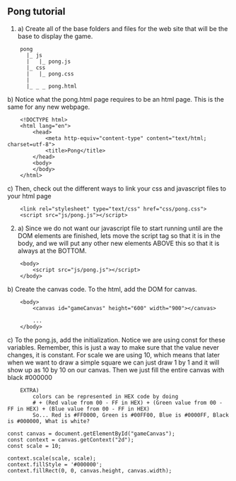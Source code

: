 Pong tutorial
----------------------------------------------
1) a) Create all of the base folders and files for the web site that will be the base to display the game.
```
	pong
	  |_ js
	  |   |_ pong.js
	  |_ css
	  |   |_ pong.css
	  |
	  |_ _ _ pong.html
```

   b) Notice what the pong.html page requires to be an html page. This is the same for any new webpage.
```
	<!DOCTYPE html>
	<html lang="en"> 
		<head> 
			<meta http-equiv="content-type" content="text/html; charset=utf-8">
			<title>Pong</title>
		</head> 
		<body> 
		</body> 
	</html>
```

   c) Then, check out the different ways to link your css and javascript files to your html page
```
	<link rel="stylesheet" type="text/css" href="css/pong.css"> 
	<script src="js/pong.js"></script>
```


2) a) Since we do not want our javascript file to start running until are the DOM elements are finished, lets move the script tag so that it is in the body, and we will put any other new elements ABOVE this so that it is always at the BOTTOM.
```
	<body>
	  	<script src="js/pong.js"></script>
	</body> 
```

   b) Create the canvas code. To the html, add the DOM for canvas.
```
	<body>
		<canvas id="gameCanvas" height="600" width="900"></canvas>

		...
	</body>
```
   c) To the pong.js, add the initialization. Notice we are using const for these variables. Remember, this is just a way to make sure that the value never changes, it is constant. 
   For scale we are using 10, which means that later when we want to draw a simple square we can just draw 1 by 1 and it will show up as 10 by 10 on our canvas.
   Then we just fill the entire canvas with black #000000

   		EXTRA)
   			colors can be represented in HEX code by doing
   			# + (Red value from 00 - FF in HEX) + (Green value from 00 - FF in HEX) + (Blue value from 00 - FF in HEX)
   			So... Red is #FF0000, Green is #00FF00, Blue is #0000FF, Black is #000000, What is white?

```
const canvas = document.getElementById("gameCanvas");
const context = canvas.getContext("2d");
const scale = 10;

context.scale(scale, scale);
context.fillStyle = '#000000';
context.fillRect(0, 0, canvas.height, canvas.width);
```